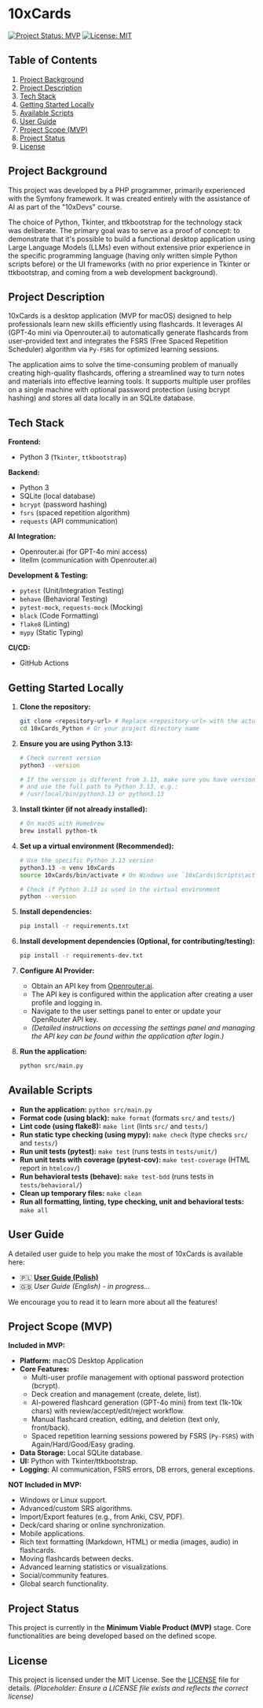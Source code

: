 # 10xCards

[![Project Status: MVP](https://img.shields.io/badge/status-MVP-green)](https://shields.io/) <!-- Placeholder: Update if status changes -->
[![License: MIT](https://img.shields.io/badge/License-MIT-yellow.svg)](https://opensource.org/licenses/MIT) <!-- Placeholder: Update with actual license -->

## Table of Contents

1.  [Project Background](#project-background)
2.  [Project Description](#project-description)
3.  [Tech Stack](#tech-stack)
4.  [Getting Started Locally](#getting-started-locally)
5.  [Available Scripts](#available-scripts)
6.  [User Guide](#user-guide)
7.  [Project Scope (MVP)](#project-scope-mvp)
8.  [Project Status](#project-status)
9.  [License](#license)

## Project Background

This project was developed by a PHP programmer, primarily experienced with the Symfony framework. It was created entirely with the assistance of AI as part of the "10xDevs" course.

The choice of Python, Tkinter, and ttkbootstrap for the technology stack was deliberate. The primary goal was to serve as a proof of concept: to demonstrate that it's possible to build a functional desktop application using Large Language Models (LLMs) even without extensive prior experience in the specific programming language (having only written simple Python scripts before) or the UI frameworks (with no prior experience in Tkinter or ttkbootstrap, and coming from a web development background).

## Project Description

10xCards is a desktop application (MVP for macOS) designed to help professionals learn new skills efficiently using flashcards. It leverages AI (GPT-4o mini via Openrouter.ai) to automatically generate flashcards from user-provided text and integrates the FSRS (Free Spaced Repetition Scheduler) algorithm via `Py-FSRS` for optimized learning sessions.

The application aims to solve the time-consuming problem of manually creating high-quality flashcards, offering a streamlined way to turn notes and materials into effective learning tools. It supports multiple user profiles on a single machine with optional password protection (using bcrypt hashing) and stores all data locally in an SQLite database.

## Tech Stack

**Frontend:**
*   Python 3 (`Tkinter`, `ttkbootstrap`)

**Backend:**
*   Python 3
*   SQLite (local database)
*   `bcrypt` (password hashing)
*   `fsrs` (spaced repetition algorithm)
*   `requests` (API communication)

**AI Integration:**
*   Openrouter.ai (for GPT-4o mini access)
*   litellm (communication with Openrouter.ai)

**Development & Testing:**
*   `pytest` (Unit/Integration Testing)
*   `behave` (Behavioral Testing)
*   `pytest-mock`, `requests-mock` (Mocking)
*   `black` (Code Formatting)
*   `flake8` (Linting)
*   `mypy` (Static Typing)

**CI/CD:**
*   GitHub Actions

## Getting Started Locally

1.  **Clone the repository:**
    ```bash
    git clone <repository-url> # Replace <repository-url> with the actual URL
    cd 10xCards_Python # Or your project directory name
    ```

2.  **Ensure you are using Python 3.13:**
    ```bash
    # Check current version
    python3 --version
    
    # If the version is different from 3.13, make sure you have version 3.13 installed
    # and use the full path to Python 3.13, e.g.:
    # /usr/local/bin/python3.13 or python3.13
    ```

3.  **Install tkinter (if not already installed):**
    ```bash
    # On macOS with Homebrew
    brew install python-tk
    ```

4.  **Set up a virtual environment (Recommended):**
    ```bash
    # Use the specific Python 3.13 version
    python3.13 -m venv 10xCards
    source 10xCards/bin/activate # On Windows use `10xCards\Scripts\activate`
    
    # Check if Python 3.13 is used in the virtual environment
    python --version
    ```

5.  **Install dependencies:**
    ```bash
    pip install -r requirements.txt
    ```

6.  **Install development dependencies (Optional, for contributing/testing):**
    ```bash
    pip install -r requirements-dev.txt
    ```

7.  **Configure AI Provider:**
    *   Obtain an API key from [Openrouter.ai](https://openrouter.ai/).
    *   The API key is configured within the application after creating a user profile and logging in.
    *   Navigate to the user settings panel to enter or update your OpenRouter API key.
    *   *(Detailed instructions on accessing the settings panel and managing the API key can be found within the application after login.)*

8.  **Run the application:**
    ```bash
    python src/main.py
    ```

## Available Scripts

*   **Run the application:** `python src/main.py`
*   **Format code (using black):** `make format` (formats `src/` and `tests/`)
*   **Lint code (using flake8):** `make lint` (lints `src/` and `tests/`)
*   **Run static type checking (using mypy):** `make check` (type checks `src/` and `tests/`)
*   **Run unit tests (pytest):** `make test` (runs tests in `tests/unit/`)
*   **Run unit tests with coverage (pytest-cov):** `make test-coverage` (HTML report in `htmlcov/`)
*   **Run behavioral tests (behave):** `make test-bdd` (runs tests in `tests/behavioral/`)
*   **Clean up temporary files:** `make clean`
*   **Run all formatting, linting, type checking, unit and behavioral tests:** `make all`

## User Guide

A detailed user guide to help you make the most of 10xCards is available here:

*   🇵🇱 **[User Guide (Polish)](docs/user_guide_pl/index.md)**
*   🇬🇧 *User Guide (English) - in progress...*

We encourage you to read it to learn more about all the features!

## Project Scope (MVP)

**Included in MVP:**

*   **Platform:** macOS Desktop Application
*   **Core Features:**
    *   Multi-user profile management with optional password protection (bcrypt).
    *   Deck creation and management (create, delete, list).
    *   AI-powered flashcard generation (GPT-4o mini) from text (1k-10k chars) with review/accept/edit/reject workflow.
    *   Manual flashcard creation, editing, and deletion (text only, front/back).
    *   Spaced repetition learning sessions powered by FSRS (`Py-FSRS`) with Again/Hard/Good/Easy grading.
*   **Data Storage:** Local SQLite database.
*   **UI:** Python with Tkinter/ttkbootstrap.
*   **Logging:** AI communication, FSRS errors, DB errors, general exceptions.

**NOT Included in MVP:**

*   Windows or Linux support.
*   Advanced/custom SRS algorithms.
*   Import/Export features (e.g., from Anki, CSV, PDF).
*   Deck/card sharing or online synchronization.
*   Mobile applications.
*   Rich text formatting (Markdown, HTML) or media (images, audio) in flashcards.
*   Moving flashcards between decks.
*   Advanced learning statistics or visualizations.
*   Social/community features.
*   Global search functionality.

## Project Status

This project is currently in the **Minimum Viable Product (MVP)** stage. Core functionalities are being developed based on the defined scope.

## License

This project is licensed under the MIT License. See the [LICENSE](LICENSE) file for details. *(Placeholder: Ensure a LICENSE file exists and reflects the correct license)*
